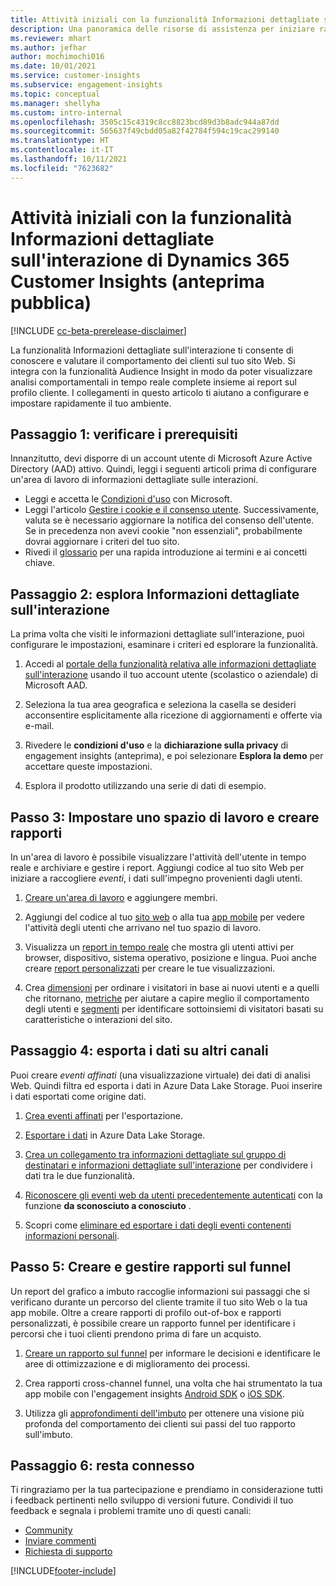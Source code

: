 ```yaml
---
title: Attività iniziali con la funzionalità Informazioni dettagliate sull'interazione
description: Una panoramica delle risorse di assistenza per iniziare rapidamente l'utilizzo.
ms.reviewer: mhart
ms.author: jefhar
author: mochimochi016
ms.date: 10/01/2021
ms.service: customer-insights
ms.subservice: engagement-insights
ms.topic: conceptual
ms.manager: shellyha
ms.custom: intro-internal
ms.openlocfilehash: 3505c15c4319c8cc8823bcd89d3b8adc944a87dd
ms.sourcegitcommit: 565637f49cbdd05a82f42784f594c19cac299140
ms.translationtype: HT
ms.contentlocale: it-IT
ms.lasthandoff: 10/11/2021
ms.locfileid: "7623682"
---
```

# <a name="get-started-with-dynamics-365-customer-insights-engagement-insights-capability-public-preview"></a>Attività iniziali con la funzionalità Informazioni dettagliate sull'interazione di Dynamics 365 Customer Insights (anteprima pubblica)

[!INCLUDE [cc-beta-prerelease-disclaimer](includes/cc-beta-prerelease-disclaimer.md)]

La funzionalità Informazioni dettagliate sull'interazione ti consente di conoscere e valutare il comportamento dei clienti sul tuo sito Web. Si integra con la funzionalità Audience Insight in modo da poter visualizzare analisi comportamentali in tempo reale complete insieme ai report sul profilo cliente. I collegamenti in questo articolo ti aiutano a configurare e impostare rapidamente il tuo ambiente.

## <a name="step-1-review-prerequisites"></a>Passaggio 1: verificare i prerequisiti

Innanzitutto, devi disporre di un account utente di Microsoft Azure Active Directory (AAD) attivo. Quindi, leggi i seguenti articoli prima di configurare un'area di lavoro di informazioni dettagliate sulle interazioni.

- Leggi e accetta le [Condizioni d'uso](terms-of-service.md) con Microsoft.  
- Leggi l'articolo [Gestire i cookie e il consenso utente](user-consent-storage.md). Successivamente, valuta se è necessario aggiornare la notifica del consenso dell'utente. Se in precedenza non avevi cookie "non essenziali", probabilmente dovrai aggiornare i criteri del tuo sito.
- Rivedi il [glossario](glossary.md) per una rapida introduzione ai termini e ai concetti chiave.

## <a name="step-2-explore-engagement-insights"></a>Passaggio 2: esplora Informazioni dettagliate sull'interazione

La prima volta che visiti le informazioni dettagliate sull'interazione, puoi configurare le impostazioni, esaminare i criteri ed esplorare la funzionalità.

1. Accedi al [portale della funzionalità relativa alle informazioni dettagliate sull'interazione](https://home.ci.ai.dynamics.com/app/engagement-insights) usando il tuo account utente (scolastico o aziendale) di Microsoft AAD.

1. Seleziona la tua area geografica e seleziona la casella se desideri acconsentire esplicitamente alla ricezione di aggiornamenti e offerte via e-mail.

1. Rivedere le **condizioni d'uso** e la **dichiarazione sulla privacy** di engagement insights (anteprima), e poi selezionare **Esplora la demo** per accettare queste impostazioni.

1. Esplora il prodotto utilizzando una serie di dati di esempio.

##  <a name="step-3-set-up-a-workspace-and-create-reports"></a>Passo 3: Impostare uno spazio di lavoro e creare rapporti

In un'area di lavoro è possibile visualizzare l'attività dell'utente in tempo reale e archiviare e gestire i report. Aggiungi codice al tuo sito Web per iniziare a raccogliere *eventi*, i dati sull'impegno provenienti dagli utenti.

1. [Creare un'area di lavoro](create-workspace.md) e aggiungere membri.

1. Aggiungi del codice al tuo [sito web](instrument-website.md) o alla tua [app mobile](developer-resources.md#capture-events-from-mobile-apps) per vedere l'attività degli utenti che arrivano nel tuo spazio di lavoro.

1. Visualizza un [report in tempo reale](view-reports.md) che mostra gli utenti attivi per browser, dispositivo, sistema operativo, posizione e lingua. Puoi anche creare [report personalizzati](custom-reports.md) per creare le tue visualizzazioni.

1. Crea [dimensioni](dimensions.md) per ordinare i visitatori in base ai nuovi utenti e a quelli che ritornano, [metriche](metrics.md) per aiutare a capire meglio il comportamento degli utenti e [segmenti](segments.md) per identificare sottoinsiemi di visitatori basati su caratteristiche o interazioni del sito.
    
## <a name="step-4-export-data-to-other-channels"></a>Passaggio 4: esporta i dati su altri canali

Puoi creare *eventi affinati* (una visualizzazione virtuale) dei dati di analisi Web. Quindi filtra ed esporta i dati in Azure Data Lake Storage. Puoi inserire i dati esportati come origine dati.

1. [Crea eventi affinati](refined-events.md) per l'esportazione.

1. [Esportare i dati](export-events.md) in Azure Data Lake Storage.

1. [Crea un collegamento tra informazioni dettagliate sul gruppo di destinatari e informazioni dettagliate sull'interazione](integrate-audience-insights-engagement-insights.md) per condividere i dati tra le due funzionalità.

1. [Riconoscere gli eventi web da utenti precedentemente autenticati](unknown-to-known.md) con la funzione **da sconosciuto a conosciuto** .

1. Scopri come [eliminare ed esportare i dati degli eventi contenenti informazioni personali](delete-export-personal-data.md).

## <a name="step-5-create-and-manage-funnel-reports"></a>Passo 5: Creare e gestire rapporti sul funnel

Un report del grafico a imbuto raccoglie informazioni sui passaggi che si verificano durante un percorso del cliente tramite il tuo sito Web o la tua app mobile. Oltre a creare rapporti di profilo out-of-box e rapporti personalizzati, è possibile creare un rapporto funnel per identificare i percorsi che i tuoi clienti prendono prima di fare un acquisto. 

1. [Creare un rapporto sul funnel](funnel-reports.md) per informare le decisioni e identificare le aree di ottimizzazione e di miglioramento dei processi.

1. Crea rapporti cross-channel funnel, una volta che hai strumentato la tua app mobile con l'engagement insights [Android SDK](get-started-android.md) o [iOS SDK](get-started-ios.md).

1. Utilizza gli [approfondimenti dell'imbuto](funnel-reports.md#funnel-insights) per ottenere una visione più profonda del comportamento dei clienti sui passi del tuo rapporto sull'imbuto.
 
## <a name="step-6-stay-connected"></a>Passaggio 6: resta connesso

Ti ringraziamo per la tua partecipazione e prendiamo in considerazione tutti i feedback pertinenti nello sviluppo di versioni future. Condividi il tuo feedback e segnala i problemi tramite uno di questi canali:
- [Community](https://go.microsoft.com/fwlink/?linkid=2141648)
- [Inviare commenti](https://go.microsoft.com/fwlink/?linkid=2143222)
- [Richiesta di supporto](https://go.microsoft.com/fwlink/?linkid=2145734) 


[!INCLUDE[footer-include](../includes/footer-banner.md)]
